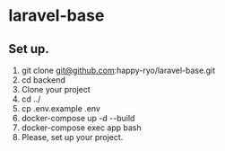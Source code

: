 # laravel-base

## Set up.

1. git clone git@github.com:happy-ryo/laravel-base.git
2. cd backend
3. Clone your project 
4. cd ../
5. cp .env.example .env
6. docker-compose up -d --build
7. docker-compose exec app bash
8. Please, set up your project.
